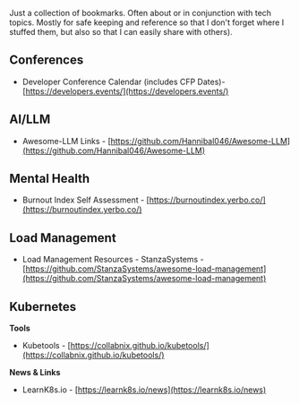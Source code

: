 Just a collection of bookmarks. Often about or in conjunction with tech topics. Mostly for safe keeping and reference so that I don't forget where I stuffed them, but also so that I can easily share with others). 

## Conferences  
- Developer Conference Calendar (includes CFP Dates)- [https://developers.events/](https://developers.events/)  

## AI/LLM  
- Awesome-LLM Links - [https://github.com/Hannibal046/Awesome-LLM](https://github.com/Hannibal046/Awesome-LLM)  

## Mental Health
- Burnout Index Self Assessment - [https://burnoutindex.yerbo.co/](https://burnoutindex.yerbo.co/)

## Load Management
- Load Management Resources - StanzaSystems - [https://github.com/StanzaSystems/awesome-load-management](https://github.com/StanzaSystems/awesome-load-management)

## Kubernetes

**Tools**
- Kubetools - [https://collabnix.github.io/kubetools/](https://collabnix.github.io/kubetools/)

**News & Links**
- LearnK8s.io - [https://learnk8s.io/news](https://learnk8s.io/news)